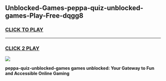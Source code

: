 
## Unblocked-Games-peppa-quiz-unblocked-games-Play-Free-dqgg8
<h3>
<a href="https://premium76.site?title=peppa-quiz-unblocked-games&ref=23A">CLICK TO PLAY</a></h3>
<hr>

<h3>
<a href="https://premium76.site?title=peppa-quiz-unblocked-games&ref=23A">CLICK 2 PLAY</a>
  
</h3>

<a href="https://premium76.site?title=peppa-quiz-unblocked-games&ref=23A"><img src="https://clearcache.store/games.png"></a>


**peppa-quiz-unblocked-games games unblocked: Your Gateway to Fun and Accessible Online Gaming**
